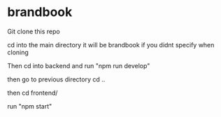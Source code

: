 # brandbook

Git clone this repo

cd into the main directory it will be brandbook if you didnt specify when cloning

Then cd into backend and run "npm run develop"

then go to previous directory cd ..

then cd frontend/

run "npm start"
